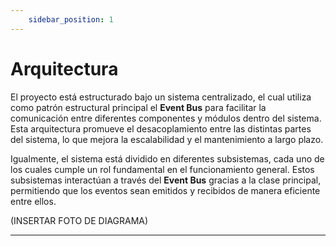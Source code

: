 ```yaml
---
    sidebar_position: 1
---
```


# Arquitectura

El proyecto está estructurado bajo un sistema centralizado, el cual utiliza como patrón estructural principal el **Event Bus** para facilitar la comunicación entre diferentes componentes y módulos dentro del sistema. Esta arquitectura promueve el desacoplamiento entre las distintas partes del sistema, lo que mejora la escalabilidad y el mantenimiento a largo plazo.

Igualmente, el sistema está dividido en diferentes subsistemas, cada uno de los cuales cumple un rol fundamental en el funcionamiento general. Estos subsistemas interactúan a través del **Event Bus** gracias a la clase principal, permitiendo que los eventos sean emitidos y recibidos de manera eficiente entre ellos. 

(INSERTAR FOTO DE DIAGRAMA)

---




